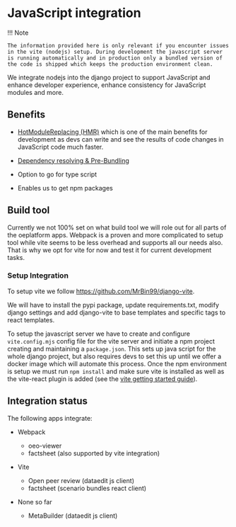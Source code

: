 # JavaScript integration

!!! Note

    The information provided here is only relevant if you encounter issues in the vite (nodejs) setup. During development the javascript server is running automatically and in production only a bundled version of the code is shipped which keeps the production environment clean.

We integrate nodejs into the django project to support JavaScript and enhance developer experience, enhance consistency for JavaScript modules and more.

## Benefits

- [HotModuleReplacing (HMR)](https://vite.dev/guide/features.html#hot-module-replacement) which is one of the main benefits for development as devs can write and see the results of code changes in JavaScript code much faster.

- [Dependency resolving & Pre-Bundling](https://vite.dev/guide/features.html#hot-module-replacement)

- Option to go for type script

- Enables us to get npm packages

## Build tool

Currently we not 100% set on what build tool we will role out for all parts of the oeplatform apps. Webpack is a proven and more complicated to setup tool while vite seems to be less overhead and supports all our needs also. That is why we opt for vite for now and test it for current development tasks.

### Setup Integration

To setup vite we follow <https://github.com/MrBin99/django-vite>.

We will have to install the pypi package, update requirements.txt, modify django settings and add django-vite to base templates and specific tags to react templates.

To setup the javascript server we have to create and configure `vite.config.mjs` config file for the vite server and initiate a npm project creating and maintaining a `package.json`. This sets up java script for the whole django project, but also requires devs to set this up until we offer a docker image which will automate this process. Once the npm environment is setup we must run `npm install` and make sure vite is installed as well as the vite-react plugin is added (see the [vite getting started guide](https://vite.dev/guide/)).

## Integration status

The following apps integrate:

- Webpack

  - oeo-viewer
  - factsheet (also supported by vite integration)

- Vite

  - Open peer review (dataedit js client)
  - factsheet (scenario bundles react client)

- None so far

  - MetaBuilder (dataedit js client)

